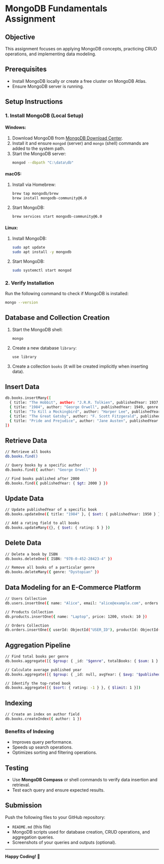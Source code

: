 # MongoDB Fundamentals Assignment

## Objective
This assignment focuses on applying MongoDB concepts, practicing CRUD operations, and implementing data modeling.

## Prerequisites
- Install MongoDB locally or create a free cluster on MongoDB Atlas.
- Ensure MongoDB server is running.

## Setup Instructions

### 1. Install MongoDB (Local Setup)
#### Windows:
1. Download MongoDB from [MongoDB Download Center](https://www.mongodb.com/try/download/community).
2. Install it and ensure `mongod` (server) and `mongo` (shell) commands are added to the system path.
3. Start the MongoDB server:
   ```sh
   mongod --dbpath "C:\data\db"
   ```

#### macOS:
1. Install via Homebrew:
   ```sh
   brew tap mongodb/brew
   brew install mongodb-community@6.0
   ```
2. Start MongoDB:
   ```sh
   brew services start mongodb-community@6.0
   ```

#### Linux:
1. Install MongoDB:
   ```sh
   sudo apt update
   sudo apt install -y mongodb
   ```
2. Start MongoDB:
   ```sh
   sudo systemctl start mongod
   ```

### 2. Verify Installation
Run the following command to check if MongoDB is installed:
```sh
mongo --version
```

## Database and Collection Creation
1. Start the MongoDB shell:
   ```sh
   mongo
   ```
2. Create a new database `library`:
   ```sh
   use library
   ```
3. Create a collection `books` (it will be created implicitly when inserting data).

## Insert Data
```sh
db.books.insertMany([
  { title: "The Hobbit", author: "J.R.R. Tolkien", publishedYear: 1937, genre: "Fantasy", ISBN: "978-0-345-33968-3" },
  { title: "1984", author: "George Orwell", publishedYear: 1949, genre: "Dystopian", ISBN: "978-0-452-28423-4" },
  { title: "To Kill a Mockingbird", author: "Harper Lee", publishedYear: 1960, genre: "Fiction", ISBN: "978-0-06-112008-4" },
  { title: "The Great Gatsby", author: "F. Scott Fitzgerald", publishedYear: 1925, genre: "Classic", ISBN: "978-0-7432-7356-5" },
  { title: "Pride and Prejudice", author: "Jane Austen", publishedYear: 1813, genre: "Romance", ISBN: "978-0-19-280238-5" }
])
```

## Retrieve Data
```sh
// Retrieve all books
db.books.find()

// Query books by a specific author
db.books.find({ author: "George Orwell" })

// Find books published after 2000
db.books.find({ publishedYear: { $gt: 2000 } })
```

## Update Data
```sh
// Update publishedYear of a specific book
db.books.updateOne({ title: "1984" }, { $set: { publishedYear: 1950 } })

// Add a rating field to all books
db.books.updateMany({}, { $set: { rating: 5 } })
```

## Delete Data
```sh
// Delete a book by ISBN
db.books.deleteOne({ ISBN: "978-0-452-28423-4" })

// Remove all books of a particular genre
db.books.deleteMany({ genre: "Dystopian" })
```

## Data Modeling for an E-Commerce Platform
```sh
// Users Collection
db.users.insertOne({ name: "Alice", email: "alice@example.com", orders: [] })

// Products Collection
db.products.insertOne({ name: "Laptop", price: 1200, stock: 10 })

// Orders Collection
db.orders.insertOne({ userId: ObjectId("USER_ID"), productId: ObjectId("PRODUCT_ID"), quantity: 1 })
```

## Aggregation Pipeline
```sh
// Find total books per genre
db.books.aggregate([{ $group: { _id: "$genre", totalBooks: { $sum: 1 } } }])

// Calculate average published year
db.books.aggregate([{ $group: { _id: null, avgYear: { $avg: "$publishedYear" } } }])

// Identify the top-rated book
db.books.aggregate([{ $sort: { rating: -1 } }, { $limit: 1 }])
```

## Indexing
```sh
// Create an index on author field
db.books.createIndex({ author: 1 })
```

### Benefits of Indexing
- Improves query performance.
- Speeds up search operations.
- Optimizes sorting and filtering operations.

## Testing
- Use **MongoDB Compass** or shell commands to verify data insertion and retrieval.
- Test each query and ensure expected results.

## Submission
Push the following files to your GitHub repository:
- `README.md` (this file)
- MongoDB scripts used for database creation, CRUD operations, and aggregation queries.
- Screenshots of your queries and outputs (optional).

---
**Happy Coding! 🚀**


